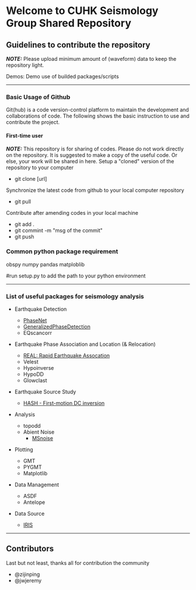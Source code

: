 # Welcome to CUHK Seismology Group Shared Repository

## Guidelines to contribute the repository
**_NOTE:_** Please upload minimum amount of (waveform) data to keep the repository light. 

Demos:
  Demo use of builded packages/scripts
 
 ---
### Basic Usage of Github
Git(hub) is a code version-control platform to maintain the development and collaborations of code. The following shows the basic instruction to use and contribute the project.

#### First-time user
**_NOTE:_** This repository is for sharing of codes. Please do not work directly on the repository. It is suggested to make a copy of the useful code. Or else, your work will be shared in here.
Setup a "cloned" version of the repository to your computer

* git clone [url]

Synchronize the latest code from github to your local computer repository

* git pull

Contribute after amending codes in your local machine

* git add .
* git commint -m "msg of the commit"
* git push

### Common python package requirement
obspy
numpy
pandas
matploblib

#run setup.py to add the path to your python environment

---
### List of useful packages for seismology analysis

- Earthquake Detection
  - [PhaseNet](https://github.com/wayneweiqiang/PhaseNet.git)
  - [GeneralizedPhaseDetection](https://github.com/interseismic/generalized-phase-detection)
  - EQscancorr
  
- Earthquake Phase Association and Location (& Relocation)
  - [REAL: Rapid Earthquake Assocation](https://github.com/Dal-mzhang/REAL.git)
  - Velest
  - Hypoinverse
  - HypoDD
  - Glowclast
  
- Earthquake Source Study
  - [HASH - First-motion DC inversion](Earthquake_Source)
  
- Analysis
  - topodd
  - Abient Noise
    - [MSnoise](http://www.msnoise.org/)
    
- Plotting
  - GMT
  - PYGMT
  - Matplotlib

- Data Management
  - ASDF
  - Antelope

- Data Source
  - [IRIS](Data_Management/IRIS_fetch/)
 

---
## Contributors
Last but not least, thanks all for contribution the community
*   @zijinping
*   @jwjeremy
